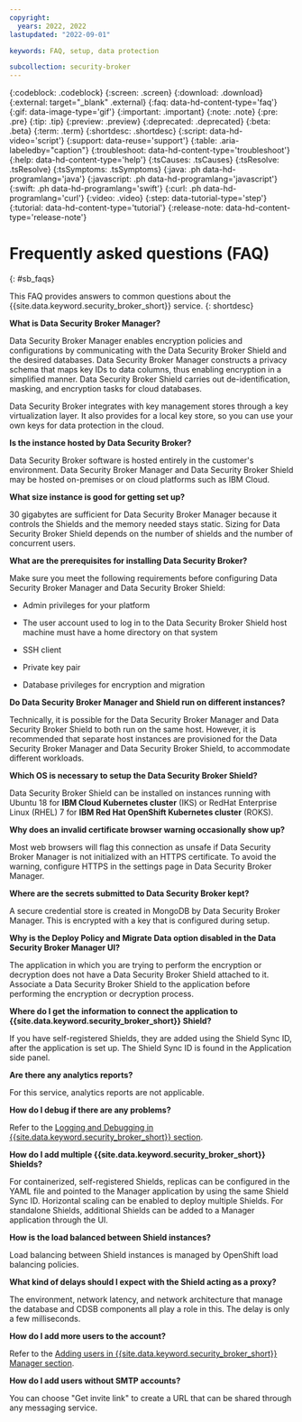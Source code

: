 ```yaml
---
copyright:
  years: 2022, 2022
lastupdated: "2022-09-01"

keywords: FAQ, setup, data protection

subcollection: security-broker
---
```


{:codeblock: .codeblock}
{:screen: .screen}
{:download: .download}
{:external: target="_blank" .external}
{:faq: data-hd-content-type='faq'}
{:gif: data-image-type='gif'}
{:important: .important}
{:note: .note}
{:pre: .pre}
{:tip: .tip}
{:preview: .preview}
{:deprecated: .deprecated}
{:beta: .beta}
{:term: .term}
{:shortdesc: .shortdesc}
{:script: data-hd-video='script'}
{:support: data-reuse='support'}
{:table: .aria-labeledby="caption"}
{:troubleshoot: data-hd-content-type='troubleshoot'}
{:help: data-hd-content-type='help'}
{:tsCauses: .tsCauses}
{:tsResolve: .tsResolve}
{:tsSymptoms: .tsSymptoms}
{:java: .ph data-hd-programlang='java'}
{:javascript: .ph data-hd-programlang='javascript'}
{:swift: .ph data-hd-programlang='swift'}
{:curl: .ph data-hd-programlang='curl'}
{:video: .video}
{:step: data-tutorial-type='step'}
{:tutorial: data-hd-content-type='tutorial'}
{:release-note: data-hd-content-type='release-note'}


# Frequently asked questions (FAQ)
{: #sb_faqs}

This FAQ provides answers to common questions about the {{site.data.keyword.security_broker_short}} service.
{: shortdesc}

**What is Data Security Broker Manager?**

Data Security Broker Manager enables encryption policies and
configurations by communicating with the Data Security Broker Shield and
the desired databases. Data Security Broker Manager constructs a privacy
schema that maps key IDs to data columns, thus enabling encryption in a
simplified manner. Data Security Broker Shield carries out
de-identification, masking, and encryption tasks for cloud databases.

Data Security Broker integrates with key management stores through a key
virtualization layer. It also provides for a local key store, so you can
use your own keys for data protection in the cloud.

**Is the instance hosted by Data Security Broker?**

Data Security Broker software is hosted entirely in the customer's
environment. Data Security Broker Manager and Data Security Broker
Shield may be hosted on-premises or on cloud platforms such as IBM
Cloud.

**What size instance is good for getting set up?**

30 gigabytes are sufficient for Data Security Broker Manager because it
controls the Shields and the memory needed stays static. Sizing for Data
Security Broker Shield depends on the number of shields and the number
of concurrent users.

**What are the prerequisites for installing Data Security Broker?**

Make sure you meet the following requirements before configuring Data
Security Broker Manager and Data Security Broker Shield:

* Admin privileges for your platform

* The user account used to log in to the Data Security Broker Shield host machine must have a home directory on that system

* SSH client

* Private key pair

* Database privileges for encryption and migration

**Do Data Security Broker Manager and Shield run on different instances?**

Technically, it is possible for the Data Security Broker Manager and
Data Security Broker Shield to both run on the same host. However, it is
recommended that separate host instances are provisioned for the Data
Security Broker Manager and Data Security Broker Shield, to accommodate
different workloads.

**Which OS is necessary to setup the Data Security Broker Shield?**

Data Security Broker Shield can be installed on instances running with
Ubuntu 18 for **IBM Cloud Kubernetes cluster** (IKS) or RedHat
Enterprise Linux (RHEL) 7 for **IBM Red Hat OpenShift Kubernetes
cluster** (ROKS).

**Why does an invalid certificate browser warning occasionally show up?**

Most web browsers will flag this connection as unsafe if Data Security
Broker Manager is not initialized with an HTTPS certificate. To avoid
the warning, configure HTTPS in the settings page in Data Security
Broker Manager.

**Where are the secrets submitted to Data Security Broker kept?**

A secure credential store is created in MongoDB by Data Security Broker
Manager. This is encrypted with a key that is configured during setup.

**Why is the Deploy Policy and Migrate Data option disabled in the Data Security Broker Manager UI?**

The application in which you are trying to perform the encryption or decryption does not have a Data Security Broker Shield attached to it. Associate a Data Security Broker Shield to the application before performing the encryption or decryption process.

**Where do I get the information to connect the application to {{site.data.keyword.security_broker_short}} Shield?**

If you have self-registered Shields, they are added using the Shield Sync ID, after the application is set up. The Shield Sync ID is found in the Application side panel. 

**Are there any analytics reports?**

For this service, analytics reports are not applicable. 

**How do I debug if there are any problems?**

Refer to the [Logging and Debugging in {{site.data.keyword.security_broker_short}} section](/docs/security-broker?topic=security-broker-sb_logging).

**How do I add multiple {{site.data.keyword.security_broker_short}} Shields?**

For containerized, self-registered Shields, replicas can be configured in the YAML file and pointed to the Manager application by using the same Shield Sync ID. Horizontal scaling can be enabled to deploy multiple Shields. For standalone Shields, additional Shields can be added to a Manager application through the UI.

**How is the load balanced between Shield instances?**

Load balancing between Shield instances is managed by OpenShift load balancing policies. 

**What kind of delays should I expect with the Shield acting as a proxy?**

The environment, network latency, and network architecture that manage the database and CDSB components all play a role in this. The delay is only a few milliseconds.

**How do I add more users to the account?**

Refer to the [Adding users in {{site.data.keyword.security_broker_short}} Manager section](/docs/security-broker?topic=security-broker-sb_adding_users).

**How do I add users without SMTP accounts?**

You can choose "Get invite link" to create a URL that can be shared through any messaging service. 


